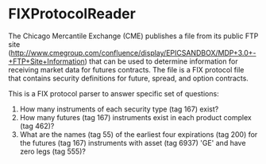 # FIXProtocolReader

The Chicago Mercantile Exchange (CME) publishes a file from its public FTP site (http://www.cmegroup.com/confluence/display/EPICSANDBOX/MDP+3.0+-+FTP+Site+Information) that can be used to determine information for receiving market data for futures contracts. The file is a FIX protocol file that contains security definitions for future, spread, and option contracts.

This is a FIX protocol parser to answer specific set of questions:

1. How many instruments of each security type (tag 167) exist?
2. How many futures (tag 167) instruments exist in each product complex (tag 462)?
3. What are the names (tag 55) of the earliest four expirations (tag 200) for the futures (tag 167) instruments with asset (tag 6937) 'GE' and have zero legs (tag 555)?
